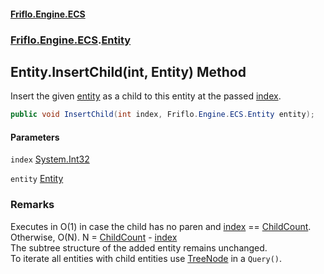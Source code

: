#### [Friflo.Engine.ECS](index.md 'index')
### [Friflo.Engine.ECS](Friflo.Engine.ECS.md 'Friflo.Engine.ECS').[Entity](Entity.md 'Friflo.Engine.ECS.Entity')

## Entity.InsertChild(int, Entity) Method

Insert the given [entity](Entity.InsertChild(int,Entity).md#Friflo.Engine.ECS.Entity.InsertChild(int,Friflo.Engine.ECS.Entity).entity 'Friflo.Engine.ECS.Entity.InsertChild(int, Friflo.Engine.ECS.Entity).entity') as a child to this entity at the passed [index](Entity.InsertChild(int,Entity).md#Friflo.Engine.ECS.Entity.InsertChild(int,Friflo.Engine.ECS.Entity).index 'Friflo.Engine.ECS.Entity.InsertChild(int, Friflo.Engine.ECS.Entity).index').

```csharp
public void InsertChild(int index, Friflo.Engine.ECS.Entity entity);
```
#### Parameters

<a name='Friflo.Engine.ECS.Entity.InsertChild(int,Friflo.Engine.ECS.Entity).index'></a>

`index` [System.Int32](https://docs.microsoft.com/en-us/dotnet/api/System.Int32 'System.Int32')

<a name='Friflo.Engine.ECS.Entity.InsertChild(int,Friflo.Engine.ECS.Entity).entity'></a>

`entity` [Entity](Entity.md 'Friflo.Engine.ECS.Entity')

### Remarks
Executes in O(1) in case the child has no paren and [index](Entity.InsertChild(int,Entity).md#Friflo.Engine.ECS.Entity.InsertChild(int,Friflo.Engine.ECS.Entity).index 'Friflo.Engine.ECS.Entity.InsertChild(int, Friflo.Engine.ECS.Entity).index') == [ChildCount](Entity.ChildCount.md 'Friflo.Engine.ECS.Entity.ChildCount').<br/>
Otherwise, O(N). N = [ChildCount](Entity.ChildCount.md 'Friflo.Engine.ECS.Entity.ChildCount') - [index](Entity.InsertChild(int,Entity).md#Friflo.Engine.ECS.Entity.InsertChild(int,Friflo.Engine.ECS.Entity).index 'Friflo.Engine.ECS.Entity.InsertChild(int, Friflo.Engine.ECS.Entity).index')<br/>
The subtree structure of the added entity remains unchanged.<br/>
To iterate all entities with child entities use [TreeNode](TreeNode.md 'Friflo.Engine.ECS.TreeNode') in a `Query()`.